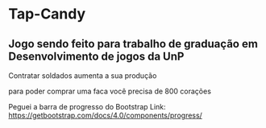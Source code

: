 # Tap-Candy
 
## Jogo sendo feito para trabalho de graduação em Desenvolvimento de jogos da UnP

Contratar soldados aumenta a sua produção

para poder comprar uma faca você precisa de 800 corações


Peguei a barra de progresso do Bootstrap Link: https://getbootstrap.com/docs/4.0/components/progress/